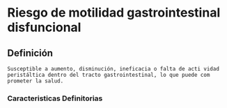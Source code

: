 # Riesgo de motilidad gastrointestinal disfuncional
## Definición
	Susceptible a aumento, disminución, ineficacia o falta de acti vidad peristáltica dentro del tracto gastrointestinal, lo que puede com prometer la salud.

### Caracteristicas Definitorias


